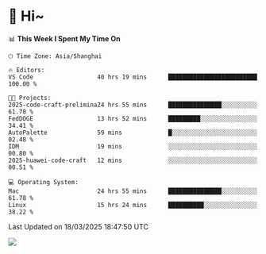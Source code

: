# 👋 Hi~

<!--START_SECTION:waka-->
📊 **This Week I Spent My Time On** 

```text
🕑︎ Time Zone: Asia/Shanghai

🔥 Editors: 
VS Code                  40 hrs 19 mins      █████████████████████████   100.00 % 

🐱‍💻 Projects: 
2025-code-craft-prelimina24 hrs 55 mins      ███████████████░░░░░░░░░░   61.78 % 
FedDOGE                  13 hrs 52 mins      █████████░░░░░░░░░░░░░░░░   34.41 % 
AutoPalette              59 mins             █░░░░░░░░░░░░░░░░░░░░░░░░   02.48 % 
IDM                      19 mins             ░░░░░░░░░░░░░░░░░░░░░░░░░   00.80 % 
2025-huawei-code-craft   12 mins             ░░░░░░░░░░░░░░░░░░░░░░░░░   00.51 % 

💻 Operating System: 
Mac                      24 hrs 55 mins      ███████████████░░░░░░░░░░   61.78 % 
Linux                    15 hrs 24 mins      ██████████░░░░░░░░░░░░░░░   38.22 % 
```


 Last Updated on 18/03/2025 18:47:50 UTC
<!--END_SECTION:waka-->

![](https://komarev.com/ghpvc/?username=lvdongyi&label=Profile%20views&color=0e75b6&style=flat)
<!---
lvdongyi/lvdongyi is a ✨ special ✨ repository because its `README.md` (this file) appears on your GitHub profile.
You can click the Preview link to take a look at your changes.
--->
